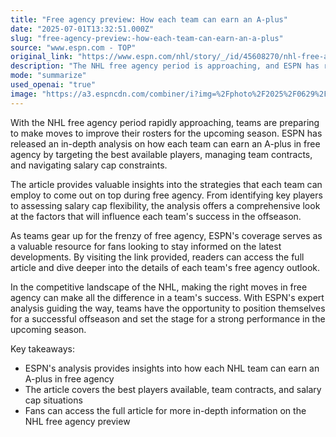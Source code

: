 ```yaml
---
title: "Free agency preview: How each team can earn an A-plus"
date: "2025-07-01T13:32:51.000Z"
slug: "free-agency-preview:-how-each-team-can-earn-an-a-plus"
source: "www.espn.com - TOP"
original_link: "https://www.espn.com/nhl/story/_/id/45608270/nhl-free-agency-2025-teams-best-players-contracts-salary-cap"
description: "The NHL free agency period is approaching, and ESPN has released an analysis on how each team can excel by targeting top players, managing contracts, and navigating salary cap constraints. The article offers strategies for teams to come out on top during free agency, from identifying key players to assessing salary cap flexibility.  As teams prepare for free agency, ESPN's coverage serves as a valuable resource for fans seeking the latest developments. By visiting the provided link, readers can access the full article and delve into each team's free agency outlook. Making the right moves in free agency can greatly impact a team's success in the competitive NHL landscape.  With ESPN's expert analysis guiding the way, teams have the opportunity to position themselves for a successful offseason and set the stage for a strong performance in the upcoming season. The article covers key players, team contracts, and salary cap situations, providing valuable insights for teams looking to improve their rosters. Fans can access the full article for a more detailed look at the NHL free agency preview."
mode: "summarize"
used_openai: "true"
image: "https://a3.espncdn.com/combiner/i?img=%2Fphoto%2F2025%2F0629%2Fr1512756_1296x729_16%2D9.jpg"
---
```


With the NHL free agency period rapidly approaching, teams are preparing to make moves to improve their rosters for the upcoming season. ESPN has released an in-depth analysis on how each team can earn an A-plus in free agency by targeting the best available players, managing team contracts, and navigating salary cap constraints.

The article provides valuable insights into the strategies that each team can employ to come out on top during free agency. From identifying key players to assessing salary cap flexibility, the analysis offers a comprehensive look at the factors that will influence each team's success in the offseason.

As teams gear up for the frenzy of free agency, ESPN's coverage serves as a valuable resource for fans looking to stay informed on the latest developments. By visiting the link provided, readers can access the full article and dive deeper into the details of each team's free agency outlook.

In the competitive landscape of the NHL, making the right moves in free agency can make all the difference in a team's success. With ESPN's expert analysis guiding the way, teams have the opportunity to position themselves for a successful offseason and set the stage for a strong performance in the upcoming season.

Key takeaways:
- ESPN's analysis provides insights into how each NHL team can earn an A-plus in free agency
- The article covers the best players available, team contracts, and salary cap situations
- Fans can access the full article for more in-depth information on the NHL free agency preview